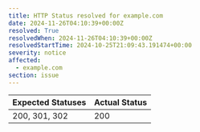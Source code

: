 ```yaml
---
title: HTTP Status resolved for example.com
date: 2024-11-26T04:10:39+00:00Z
resolved: True
resolvedWhen: 2024-11-26T04:10:39+00:00Z
resolvedStartTime: 2024-10-25T21:09:43.191474+00:00
severity: notice
affected:
  - example.com
section: issue
---
```


| Expected Statuses | Actual Status  |
|-------------------|----------------|
| 200, 301, 302 | 200 |
